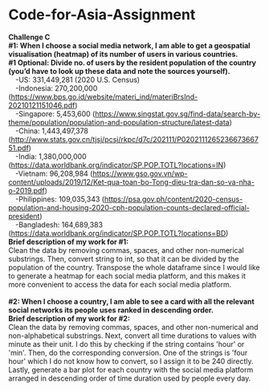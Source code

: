 # Code-for-Asia-Assignment
**Challenge C<br/>**
**#1: When I choose a social media network, I am able to get a geospatial visualisation (heatmap) of its number of users in various countries.<br/>**
**#1 Optional: Divide no. of users by the resident population of the country (you’d have to look up these data and note the sources yourself).<br/>**
&emsp;-US:  331,449,281 (2020 U.S. Census)<br/>
&emsp;-Indonesia: 270,200,000 (https://www.bps.go.id/website/materi_ind/materiBrsInd-20210121151046.pdf)<br/>
&emsp;-Singapore: 	5,453,600 (https://www.singstat.gov.sg/find-data/search-by-theme/population/population-and-population-structure/latest-data)<br/>
&emsp;-China: 1,443,497,378 (http://www.stats.gov.cn/tjsj/pcsj/rkpc/d7c/202111/P020211126523667366751.pdf)<br/>
&emsp;-India: 1,380,000,000 (https://data.worldbank.org/indicator/SP.POP.TOTL?locations=IN)<br/>
&emsp;-Vietnam: 96,208,984 (https://www.gso.gov.vn/wp-content/uploads/2019/12/Ket-qua-toan-bo-Tong-dieu-tra-dan-so-va-nha-o-2019.pdf)<br/>
&emsp;-Philippines: 109,035,343 (https://psa.gov.ph/content/2020-census-population-and-housing-2020-cph-population-counts-declared-official-president)<br/>
&emsp;-Bangladesh: 164,689,383 (https://data.worldbank.org/indicator/SP.POP.TOTL?locations=BD)<br/>
**Brief description of my work for #1:<br/>**
Clean the data by removing commas, spaces, and other non-numerical substrings. Then, convert string to int, so that it can be divided by the population of the country. Transpose the whole dataframe since I would like to generate a heatmap for each social media platform, and this makes it more convenient to access the data for each social media platform. <br/><br/>
**#2: When I choose a country, I am able to see a card with all the relevant social networks its people uses ranked in descending order.<br/>**
**Brief description of my work for #2:<br/>**
Clean the data by removing commas, spaces, and other non-numerical and non-alphabetical substrings. Next, convert all time durations to values with minute as their unit. I do this by checking if the string contains 'hour' or 'min'. Then, do the corresponding conversion. One of the strings is 'four hour' which I do not know how to convert, so I assign it to be 240 directly. Lastly, generate a bar plot for each country with the social media platform arranged in descending order of time duration used by people every day.
